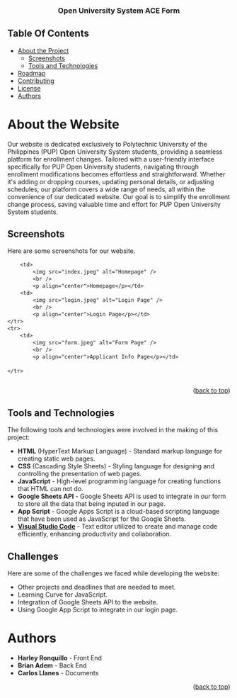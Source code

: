 
<p align="center">
  <h3 align="center">Open University System ACE Form</h3>
</p>


## Table Of Contents

* [About the Project](#about-the-project)
  * [Screenshots](#screenshots)
  * [Tools and Technologies](#tools-and-technologies)
* [Roadmap](#roadmap)
* [Contributing](#contributing)
* [License](#license)
* [Authors](#authors)



# About the Website
Our website is dedicated exclusively to Polytechnic University of the Philippines (PUP) Open University System students, providing a seamless platform for enrollment changes. Tailored with a user-friendly interface specifically for PUP Open University students, navigating through enrollment modifications becomes effortless and straightforward. Whether it's adding or dropping courses, updating personal details, or adjusting schedules, our platform covers a wide range of needs, all within the convenience of our dedicated website. Our goal is to simplify the enrollment change process, saving valuable time and effort for PUP Open University System students.
## Screenshots

Here are some screenshots for our website.

<table>

        <td>
            <img src="index.jpeg" alt="Homepage" />
            <br />
            <p align="center">Homepage</p></td>
        <td>
            <img src="login.jpeg" alt="Login Page" />
            <br />
            <p align="center">Login Page</p></td>
    </tr>
    <tr>
        <td>
            <img src="form.jpeg" alt="Form Page" />
            <br />
            <p align="center">Applicant Info Page</p></td>
        
    </tr>    
</table> 

<p align="right">(<a href="#top">back to top</a>)</p>

## Tools and Technologies
The following tools and technologies were involved in the making of this project:

* **HTML** (HyperText Markup Language) - Standard markup language for creating static web pages.
* **CSS** (Cascading Style Sheets) - Styling language for designing and controlling the presentation of web pages.
* **JavaScript** - High-level programming language for creating functions that HTML can not do.
* **Google Sheets API** - Google Sheets API is used to integrate in our form to store all the data that being inputed in our page.
* **App Script** - Google Apps Script is a cloud-based scripting language that have been used as JavaScript for the Google Sheets.
* **[Visual Studio Code](https://code.visualstudio.com/)** - Text editor utilized to create and manage code efficiently, enhancing productivity and collaboration.

## Challenges
Here are some of the challenges we faced while developing the website:

* Other projects and deadlines that are needed to meet.
* Learning Curve for JavaScript.
* Integration of Google Sheets API to the website.
* Using Google App Script to integrate in our login page.



# Authors

* **Harley Ronquillo** - Front End
* **Brian Adem** - Back End
* **Carlos Llanes** - Documents

<p align="right">(<a href="#top">back to top</a>)</p>
